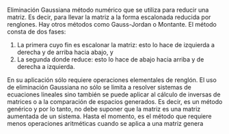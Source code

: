 Eliminación Gaussiana
método numérico que se utiliza para reducir una matriz.  Es decir, para llevar la matriz a la forma escalonada reducida por renglones.  Hay otros métodos como Gauss-Jordan o Montante.  El método consta de dos fases:

1) La primera cuyo fin es escalonar la matriz:  esto lo hace de izquierda a derecha y de arriba hacia abajo, y
2) La segunda donde reduce:  esto lo hace de abajo hacia arriba y de derecha a izquierda.  

En su aplicación sólo requiere operaciones elementales de renglón.  El uso de eliminación Gaussiana no sólo se limita a resolver sistemas de ecuaciones lineales sino también se puede aplicar al cálculo de inversas de matrices o a la comparación de espacios generados.  Es decir, es un método genérico y por lo tanto, no debe suponer que la matriz es una matriz aumentada de un sistema.  Hasta el momento, es el método que requiere menos operaciones aritméticas cuando se aplica a una matriz genera
